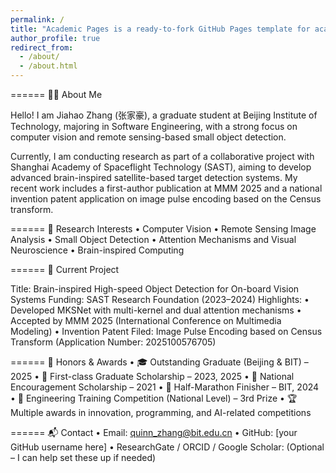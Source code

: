 ```yaml
---
permalink: /
title: "Academic Pages is a ready-to-fork GitHub Pages template for academic personal websites"
author_profile: true
redirect_from: 
  - /about/
  - /about.html
---
```

======
👨‍🔬 About Me

Hello! I am Jiahao Zhang (张家豪), a graduate student at Beijing Institute of Technology, majoring in Software Engineering, with a strong focus on computer vision and remote sensing-based small object detection.

Currently, I am conducting research as part of a collaborative project with Shanghai Academy of Spaceflight Technology (SAST), aiming to develop advanced brain-inspired satellite-based target detection systems. My recent work includes a first-author publication at MMM 2025 and a national invention patent application on image pulse encoding based on the Census transform.


======
🎯 Research Interests
	•	Computer Vision
	•	Remote Sensing Image Analysis
	•	Small Object Detection
	•	Attention Mechanisms and Visual Neuroscience
	•	Brain-inspired Computing


======
🧪 Current Project

Title: Brain-inspired High-speed Object Detection for On-board Vision Systems
Funding: SAST Research Foundation (2023–2024)
Highlights:
	•	Developed MKSNet with multi-kernel and dual attention mechanisms
	•	Accepted by MMM 2025 (International Conference on Multimedia Modeling)
	•	Invention Patent Filed: Image Pulse Encoding based on Census Transform
(Application Number: 2025100576705)


======
🏅 Honors & Awards
	•	🎓 Outstanding Graduate (Beijing & BIT) – 2025
	•	🥇 First-class Graduate Scholarship – 2023, 2025
	•	🧠 National Encouragement Scholarship – 2021
	•	🏃 Half-Marathon Finisher – BIT, 2024
	•	🥉 Engineering Training Competition (National Level) – 3rd Prize
	•	🏆 Multiple awards in innovation, programming, and AI-related competitions


======
📬 Contact
	•	Email: quinn_zhang@bit.edu.cn
	•	GitHub: [your GitHub username here]
	•	ResearchGate / ORCID / Google Scholar: (Optional – I can help set these up if needed)

